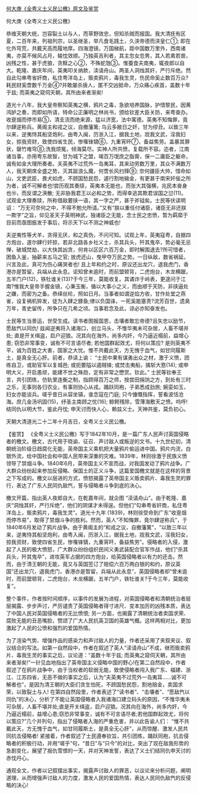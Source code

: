 [何大庚《全粤义士义民公檄》原文及鉴赏](https://www.vrrw.net/wx/9996.html)

何大庚《全粤义士义民公檄》

恭维天朝大统，岂容裂土以与人，而草野效忠，但知杀贼而报国。我大清抚有区夏，二百年来，列祖列宗，以圣继圣，举凡食毛践土，久浃帝德而浃皇仁①; 即在化外穹荒，共戴天高而履地厚。四海澄镜，万国梯航，距中国数万里外，西南诸夷，亦莫不候风占月，输忱效顺。乃独英吉利者，其主忽女忽男，其人若禽若兽，凶残之性，甚于虎狼，贪黩之心②，不殊蛇虺③。惟蚕食夫南夷，辄夜郎以自大。乾隆、嘉庆年间，英夷叩关纳款，渎请舟山。两圣人洞烛其奸，严行斥绝。然自此勾串粤省奸商，私住粤洋岛上，贩卖鸦片，毒我生灵，伤民命奚止数百万众?耗民财奚啻数千万金④?并敢屡杀唐人，匿不交凶抵命，万众痛心疾首，盖数十年于兹; 而英夷之窥伺天朝，其所由来者渐矣!

道光十八年，我大皇帝察知英夷之横，鸦片之毒，急欲培养国脉，护惜黎民，因黄鸿胪之奏，而即如所请，特命公正廉明之林尚书，颁给钦差大臣关防，来粤查办。收趸烟而停市易⑤，清支流而绝来源，猛以济宽，法中寓德。英夷不知悔罪，竟尔肆逆称兵。黄阁主和戎之议，自撤藩篱; 乌云多敝日之奸，甘为缪丑。以致三年以来，逆夷恃其船坚炮利，由粤入闽，历浙入江，据我土地，戕我文武，淫我妇女，掠我资财，致使四省生民，惨罹锋镝⑥，九重宵旰⑦，备益焦劳。盖暴其罪状，罄竹难穹⑧;洗我烦冤，倾海莫尽。实神人所共愤，复载所不容。迩者，江南诸当事，亦用粤东故智，甘为城下之盟，竭百万氓庶之脂膏，保一二庸臣之躯命，诚有如金大理所奏者。夫英夷不过荒外一岛夷耳，其来动劳数万里，其众不满数万人，我天朝席全盛之势，灭其跋浪么魔，何啻长风扫箨⑨; 奈何疆臣大帅，惜命如山，文吏武臣，畏犬如虎，不顾国愁民怨，遽行割地输金，有更甚于南宋奸佞之所为者，诚不可解者也!尝历观其奏牍，英夷本无能也，而张大其强横，兆民本奋身也⑩，而反谓之涣散; 无非胁我君王以必和之势，而得幸逃其欺君误国之愆(11)。试观金大理奏牍，所称借敌要挟一语，其一字之严，甚于斧钺矣。士民等伏读明诏： “万无可奈何之中，不得不勉允所请。”又有“朕以重任付诸臣，诸臣无非还朕一欺字”之旨，仰见圣天子英明神武，独诸臣之无能，念士民之忠愤，暂为羁縻于目前而亟图振发于事后，将示天下以不测之神威也!

夫逆夷性等犬羊，贪得无厌，和之真伪，不问可知。试观上年，英夷寇粤，自据四方炮台，遂尔肆行奸掠，若非北路各乡社义士，杀其兵头，歼其鬼卒，势必毫无忌惮，破城焚劫，以大快其凶贪，何肯以区区六百万金，即时解围退去?所可惜者，困鱼入釜，抽薪来五马之官; 放虎还山，曳甲夺万民之势。一日纵敌，数省祸延，兴言及此，真可为伤心痛哭者也! 且上年和约之时，原议还出龙穴，退我虎门，香港亦是暂留，兵端从此永息。讵知曾未逾时，而前盟顿背，二虎炮台，木龙横踞，五羊门户(12)，铁牡谁关(13)?于今三年，莫能收复。其谲诈于岭表，更遑问于江南?惟我大皇帝手握金镜，心秉玉衡，循以大事小之义，而由顺于天防，非挟逼处之嫌，而密为之备。恭绎丝纶，照如日月。当事者如谓逆焰方收，甘作处堂之燕雀，设复祸机猝发，徒为入肆之豚鱼;律以负国诛，一死奚能塞责?流芳百世，遗臭万年，青史留传，所争只在几希之顷。当事若念及此，谅必亦知奋发也。

士民等生当景运，世受生成。读书者图报国恩，击壤者敢忘帝德?且矢忠以励节，愿敌忾以同仇! 兹闻逆夷将入诸海口，创立马头，不惟华夷未可杂居，人畜不堪并处; 直是开关缉盗，启户迎狼。况其向在海外，尚多内奸，今乃逼近榻前，益增心患; 窃恐非常事变，诚有不可言语尽者; 若他国群起效尤，将何以策应? 是则英夷不平，诚为百姓之大害，国家之大忧。惟不共戴此天，方无愧于血气，如甘同履斯土，是真全无心肝。前者，恭读上谕： “士民中果有谋勇出众之材，激于义愤，团练自卫，或助官军以复城邑; 或扼要隘以遏贼锋; 或焚击夷船，擒斩大憝(14); 或申明大义，开启愚顽，能建不世之殊勋，定有非常之懋赏。钦此。” 士民等钦奉王言，共引团练，仿轨里连衡之制，指顾得百万之师，按尝田捐饷之方，到处有三时之乐，无事则各归农业，有事则协心从戎。踊跃同袍，子弟悉成劲旅; 婉娈如玉，妇女亦能谈兵。嗟乎昔日从容坐镇，谁念寇在门庭; 只今慷慨指挥，誓看波恬沧海。庶几金汤巩固(15)，纾圣主南顾之忧(16); 鲸鳄残除，雪薄海敷天之愤。呜呼! 结同仇以明大节，鉴此丹忱; 申天讨而快人心，赖兹义士。天神共鉴，莫负初心。

天朝大清道光二十二年十月吉日，全粤义士义民公檄。



【鉴赏】 《全粤义士义民公檄》写于1842年10月，是一篇广东人民声讨英国侵略者的檄文。檄文，古代用于晓谕、征召、声讨敌人或叛逆的文书。十九世纪初，清朝统治阶级日趋腐化无能，英帝国主义乘机把大量鸦片偷运进中国。鸦片内流，白银外流，给中国社会和中国人民带来深重的灾难。1839年，林则徐激于民族义愤领导了禁烟斗争。1840年6月，英帝国主义不宣而战，对我国发动了鸦片战争。广大群众纷纷起来参加反侵略、保国土的正义斗争，这篇爱国檄文就是在这样的背景之下写成的。檄文以层进的方式，愤怒揭露了英帝国主义贩卖鸦片、毒我生灵的罪行，表达了广东人民同仇敌忾，誓与侵略者斗争到底的决心。

檄文开篇，指出英人夜郎自大，在乾嘉年间，就企图 “渎请舟山”。由于乾隆、嘉庆“洞烛其奸，严行斥绝”，他们的阴谋才未得逞。但他们“勾串粤省奸商，私住粤洋岛上，贩卖鸦片，毒我生灵”。道光十九年 (1839)，林则徐受命到广东“收趸烟而停市易”，取得了禁烟斗争的胜利。然而，英人“不知悔罪，竟尔肆逆称兵”，于1840年6月发动了鸦片战争。由于黄阁主的“和戎之议，自撤藩篱”，“以致三年以来，逆夷恃其船坚炮利，由粤入闽，历浙入江，据我土地，戕我文武，淫我妇女，掠我资财，致使四省生民，惨罹锋镝，九重宵旰，备益焦劳”。侵略者的入侵，激起了人民的极大愤怒，广大群众纷纷组织民间义勇武装配合官军作战，他们“杀其兵头，歼其鬼卒”，进攻英军占据的四方炮台，给英国侵略者以有力的还击。然而，由于清王朝的无能，竟又与英国签订了赔偿六百万两白银的和约，原议英国“还出龙穴，退我虎门，香港亦是暂留，兵端从此永息”，英国侵略者却“曾未逾时，而前盟顿背，二虎炮台，木龙横踞，五羊门户，铁牡谁关?于今三年，莫能收复”。

整个事件，作者按时间顺序，以事件的发展为进程，对英国侵略者和清朝统治者层层揭露、步步声讨，严厉谴责了英国侵略者得寸进尺、变本加厉的凶残本质，表达了中国人民对英国侵略者的无比愤恨; 另一方面，也揭露了清朝统治者卖国求荣、腐败无能的丑恶嘴脸，赞颂了广大人民抗英卫国的英雄气概。这样两相对比，更加激起了人民的公愤和强烈的爱国热情。

为了渲染气势、增强作品的感染力和声讨敌人的力量，作者还采用了夹叙夹议、叙议结合的写法。如第一自然段中，作者在叙述了英人“渎请舟山”不成，继而贩卖鸦片、毒我生灵的事实之后，议论道：“盖数十年于兹; 而英夷之窥伺天朝，其所由来者渐矣!”一针见血地指出了英帝国主义侵略中国的野心!在第二自然段中，作者叙述了在鸦片战争中，由于当权者的软弱无能，致使侵略者闯入我广东、福建、浙江、江苏四省，无恶不做的事实之后，认为“夫英夷不过荒外一岛夷耳……诚不可解者也”，是因为清王朝的大臣们贪生怕死，不顾国愁民怨，割地赔金，卖国求荣，以致裂土与人! 在第四自然段里，作者表述了“读书者”、“击壤者”、“愿敌忾以同仇”的决心，分析了不能让英国侵略者入我诸海口建立码头的原因，“不惟华夷未可杂居，人畜不堪并处;直是开关缉盗，启户迎狼。况其向在海外，尚多内奸，今乃逼近榻前，益增心患;窃恐非常事变，诚有不可言语尽者;若他国群起效尤，将何以策应?”几个并列句，指出了侵略者入海的严重危害，并以此告谕人们： “惟不共戴此天，方无愧于血气，如甘同履斯土，是真全无心肝”，从而惊醒、激发人民共同抗击侵略者! 紧接着，作者叙述了士民遵奉钦旨，共引团练，踊跃同袍，抗击侵略者的积极行动，并用“嗟乎”句，“昔日”与“只今”的对比，突出了现在敌我形势的急剧变化，展望了报仇雪恨的一天，并对天神发誓，表达了义士们结同仇申天讨的赤忱丹心。

通观全文，作者以记叙摆出事实，揭露声讨敌人的罪恶，以议论来分析问题，阐明道理，从而增强声讨敌人的力度，激发人民的爱国热情，表达人民同仇敌忾的反侵略的决心!

